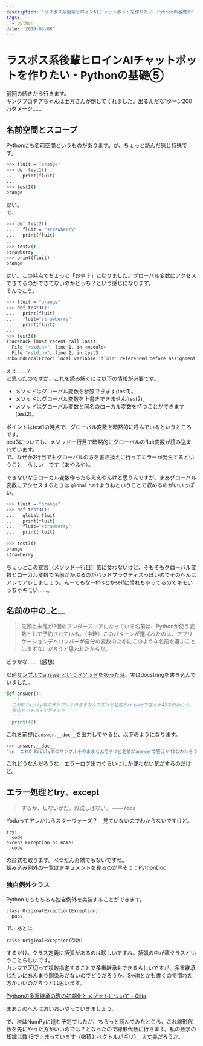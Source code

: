 ```yaml
---
description: 'ラスボス系後輩ヒロインAIチャットボットを作りたい・Pythonの基礎⑤'
tags:
  - python
date: '2019-03-08'
---
```

# ラスボス系後輩ヒロインAIチャットボットを作りたい・Pythonの基礎⑤
[前回](https://perpouh.github.io/blog/qiita/ラスボス系後輩ヒロインAIチャットボットを作りたい・Pythonの基礎④.html)の続きから行きます。  
キングプロテアちゃんは土方さんが倒してくれました。出るんだな1ターン200万ダメージ……  
  
## 名前空間とスコープ  
  
Pythonにも名前空間というものがあります。が、ちょっと読んだ感じ特殊です。  
  
```bash
>>> fluit = "orange"
>>> def test1():
...   print(fluit)
... 
>>> test1()
orange
```  
  
はい。  
で、  
  
```bash
>>> def test2():
...   fluit = "strawberry"
...   print(fluit)
... 
>>> test2()
strawberry
>>> print(fluit)
orange
```  
  
はい。この時点でちょっと「おや？」となりました。グローバル変数にアクセスできてるのかできてないのかどっち？という感じになります。  
そんでこう。  
  
```bash
>>> fluit = "orange"
>>> def test3():
...   print(fluit)
...   fluit="strawberry"
...   print(fluit)
... 
>>> test3()
Traceback (most recent call last):
  File "<stdin>", line 1, in <module>
  File "<stdin>", line 2, in test3
UnboundLocalError: local variable 'fluit' referenced before assignment
```  
  
ええ……？  
と思ったのですが、これを読み解くには以下の情報が必要です。  
  
 - メソッドはグローバル変数を参照できます(test1)。  
 - メソッドはグローバル変数を上書きできません(test2)。  
 - メソッドはグローバル変数と同名のローカル変数を持つことができます(test2)。  
  
ポイントはtest1の時点で、グローバル変数を暗黙的に呼んでいるというところです。  
test3についても、メソッド一行目で暗黙的にグローバルのfluit変数が読み込まれています。  
で、なぜか2行目でもグローバルの方を書き換えに行ってエラーが発生するということ　らしい　です（あやふや）。  
  
できないならローカル変数作ったらええやんけと思うんですが、まあグローバル変数にアクセスするときは `global` つけようねということで収めるのがいいっぽい。  
  
```bash
>>> fluit = "orange"
>>> def test3():
...   global fluit
...   print(fluit)
...   fluit="strawberry"
...   print(fluit)
... 
>>> test3()
orange
strawberry
```  
  
ちょっとこの宣言（メソッド一行目）気に食わないけど、そもそもグローバル変数とローカル変数で名前がかぶるのがバッドプラクティスっぽいのでそのへんはアレでアレしましょう。んーでもなーthisとかselfに慣れちゃってるのでキモいっちゃキモい……。  
  
## 名前の中の\_と\__  
  
> 先頭と末尾が2個のアンダースコアになっている名前は、Pythonが使う変数として予約されている。（中略）このパターンが選ばれたのは、アプリケーションデベロッパーが自分の変数のためにこのような名前を選ぶことはまずないだろうと思われたからだ。  
  
どうかな……（感想）  
  
以前[サンプルでanswerというメソッドを扱った時](https://perpouh.github.io/blog/qiita/ラスボス系後輩ヒロインAIチャットボットを作りたい・Pythonの基礎③.html#%E4%B8%80%E4%BA%BA%E5%89%8D%E3%81%AE%E3%82%AA%E3%83%96%E3%82%B8%E3%82%A7%E3%82%AF%E3%83%88%E3%81%A8%E3%81%97%E3%81%A6%E3%81%AE%E9%96%A2%E6%95%B0)、実はdocstringを書き込んでいました。  
  
```python
def answer():
  '''
  これO'Railly本のサンプルそのままなんですけど名前がanswerで答えが42なのわらう。
  銀河ヒッチハイクガイドだ
  '''
  print(42)
```  
  
これを前提に`answer.__doc__`を出力してやると、以下のようになります。  
  
```bash
>>> answer.__doc__
"\n  これO'Railly本のサンプルそのままなんですけど名前がanswerで答えが42なのわらう。\n  銀河ヒッチハイクガイドだ\n  "
```  
  
これどうなんだろうな、エラーログ出力くらいにしか使わない気がするのだけど。  
  
## エラー処理とtry、except  
  
> するか、しないかだ。お試しはない。  ――Yoda  
  
Yodaってアレかしらスターウォーズ？　見ていないのでわからないですけど。  
  
```
try:
  code
except Exception as name:
  code
```  
  
の形式を取ります。べつだん奇矯でもないですね。  
組み込み例外の一覧はドキュメントを見るのが早そう：[PythonDoc](https://docs.python.org/ja/3/library/exceptions.html)  
  
### 独自例外クラス  
  
Pythonでももちろん独自例外を実装することができます。  
  
```
class OriginalException(Exception):
  pass
```  
  
で、あとは  
  
```
raise OriginalException(引数)
```  
  
するだけ。クラス定義に括弧があるのは珍しいですね。括弧の中が親クラスということらしいです。  
カンマで区切って複数指定することで多重継承もできるらしいですが、多重継承じたいにあんまり馴染みがないのでどうだろうか。Swiftとかも書くので慣れた方がいいのだろうとは思います。  
  
[Pythonの多重継承の際の初期化とメゾットについて - Qiita](https://qiita.com/sey323/items/0d3217601b10708819ee)  
  
まあこのへんはおいおいやっていきましょう。  
  
で、次はNumPyに進む予定でしたが、ちらっと読んでみたところ、これ線形代数を先にやった方がいいのでは？となったので線形代数に行きます。私の数学の知識は数ⅡBで止まっています（微積とベクトルがギリ）。大丈夫だろうか。  

